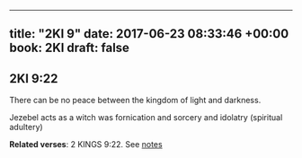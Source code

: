 
---
title: "2KI 9"
date: 2017-06-23 08:33:46 +00:00
book: 2KI
draft: false
---

## 2KI 9:22

There can be no peace between the kingdom of light and darkness.

Jezebel acts as a witch was fornication and sorcery and idolatry (spiritual adultery)

**Related verses**: 2 KINGS 9:22. See [notes](https://my.bible.com/notes/2663809420085682379)

